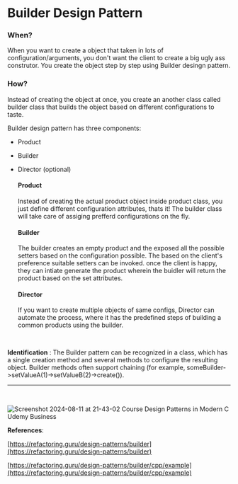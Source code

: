 # Builder Design Pattern


### When?

When you want to create a object that taken in lots of configuration/arguments, you don't want the client to create a big ugly ass construtor. You create the object step by step using Builder desingn pattern.


### How?

Instead of creating the object at once, you create an another class called builder class that builds the object based on different configurations to taste.

Builder design pattern has three components:

+ Product
+ Builder
+ Director (optional)

    #### Product

    Instead of creating the actual product object inside product class, you just define different configuration attributes, thats it! The builder class will take care of assiging prefferd configurations on the fly.


    #### Builder

    The builder creates an empty product and the exposed all the possible setters based on the configuration possible. The based on the client's preference suitable setters can be invoked. once the client is happy, they can intiate generate the product wherein the buidler will return the product based on the set attributes.


    #### Director

    If you want to create multiple objects of same configs, Director can automate the process, where it has the predefined steps of building a common products using the builder.  


<br>

**Identification** : The Builder pattern can be recognized in a class, which has a single creation method and several methods to configure the resulting object. Builder methods often support chaining (for example, someBuilder->setValueA(1)->setValueB(2)->create()).

---

</br>

![Screenshot 2024-08-11 at 21-43-02 Course Design Patterns in Modern C Udemy Business](https://github.com/user-attachments/assets/042574ae-da86-435d-8aee-d51c66a67e50)



**References**: 

[https://refactoring.guru/design-patterns/builder](https://refactoring.guru/design-patterns/builder)

[https://refactoring.guru/design-patterns/builder/cpp/example](https://refactoring.guru/design-patterns/builder/cpp/example)

